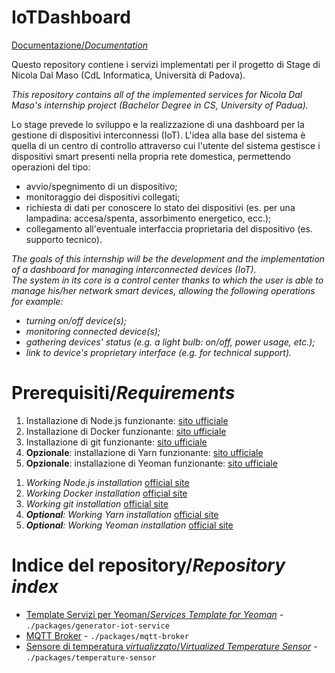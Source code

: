 # IoTDashboard

[Documentazione/_Documentation_](https://github.com/niktekusho/IoT-docs)

Questo repository contiene i servizi implementati per il progetto di Stage di Nicola Dal Maso (CdL Informatica, Università di Padova).

_This repository contains all of the implemented services for Nicola Dal Maso's internship project (Bachelor Degree in CS, University of Padua)._

Lo stage prevede lo sviluppo e la realizzazione di una dashboard per la gestione di dispositivi interconnessi (IoT). L'idea alla base del sistema è quella di un centro di controllo attraverso cui l'utente del sistema gestisce i dispositivi smart presenti nella propria rete domestica, permettendo operazioni del tipo:

-   avvio/spegnimento di un dispositivo;
-   monitoraggio dei dispositivi collegati;
-   richiesta di dati per conoscere lo stato dei dispositivi (es. per una lampadina: accesa/spenta, assorbimento energetico, ecc.);
-   collegamento all'eventuale interfaccia proprietaria del dispositivo (es. supporto tecnico).

_The goals of this internship will be the development and the implementation of a dashboard for managing interconnected devices (IoT).<br>
The system in its core is a control center thanks to which the user is able to manage his/her network smart devices, allowing the following operations for example:_

-   _turning on/off device(s);_
-   _monitoring connected device(s);_
-   _gathering devices' status (e.g. a light bulb: on/off, power usage, etc.);_
-   _link to device's proprietary interface (e.g. for technical support)._


# Prerequisiti/_Requirements_

1.  Installazione di Node.js funzionante: [sito ufficiale](https://nodejs.org/)
2.  Installazione di Docker funzionante: [sito ufficiale](https://www.docker.com/community-edition)
3.  Installazione di git funzionante: [sito ufficiale](https://git-scm.com/)
4.  **Opzionale**: installazione di Yarn funzionante: [sito ufficiale](https://yarnpkg.com/en/)
5.  **Opzionale**: installazione di Yeoman funzionante: [sito ufficiale](http://yeoman.io)

<p></p>

1.  _Working Node.js installation_ [official site](https://nodejs.org/)
2.  _Working Docker installation_ [official site](https://www.docker.com/community-edition)
3.  _Working git installation_ [official site](https://git-scm.com/)
4.  _**Optional**: Working Yarn installation_ [official site](https://yarnpkg.com/en/)
5.  _**Optional**: Working Yeoman installation_ [official site](https://yarnpkg.com/en/)


# Indice del repository/_Repository index_
-   [Template Servizi per Yeoman/_Services Template for Yeoman_](./packages/generator-iot-service) - `./packages/generator-iot-service`
-   [MQTT Broker](./packages/mqtt-broker) - `./packages/mqtt-broker`
-   [Sensore di temperatura _virtualizzato_/_Virtualized Temperature Sensor_](./packages/temperature-sensor) - `./packages/temperature-sensor`
